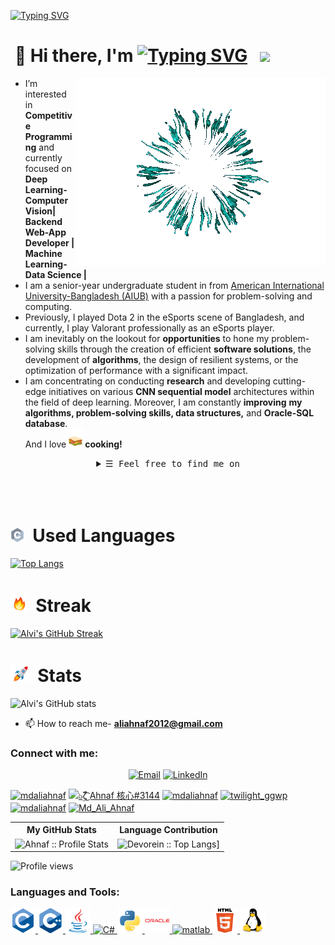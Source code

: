 <!-- Md. Ali Ahnaf -->
[![Typing SVG](https://readme-typing-svg.herokuapp.com?font=Poppins&color=929292&size=50&center=true&vCenter=true&width=1000&height=150&lines=Welcome+to+my+Git+Profile+^-^)](https://github.com/MdAliAhnaf)
<!--<head>
<link href="https://maxcdn.bootstrapcdn.com/font-awesome/4.3.0/css/font-awesome.min.css" rel="stylesheet">  
<link rel="stylesheet" href="assets/css/bootstrap-5.0.1-iso.css"> 
<link rel="stylesheet" href="assets/css/homepage1.css"> 
<link rel="stylesheet" href="https://cdnjs.cloudflare.com/ajax/libs/font-awesome/6.1.1/css/all.min.css"> 
</head>
<body>-->

# &nbsp;👋 Hi there, I'm <a target="_blank" href="https://mdaliahnaf.github.io/">[![Typing SVG](https://readme-typing-svg.herokuapp.com?font=Poppins&color=929292&size=30&center=true&vCenter=true&width=400&height=150&lines=Ahnaf+^-^)](https://github.com/MdAliAhnaf)</a> &nbsp; ![](https://komarev.com/ghpvc/?username=MdAliAhnaf&label=PROFILE+VIEWS&color=blueviolet)

  
  <div class="container1">
  <div class="row1">
    <div class="col-md-12 text-center">
      <a class="animate-charcter"> 
          <div class="col-md-12 text-center">
<img src="assets/img/lol.gif" alt="Razer Team Logo" align="right" > <!--width="300" height="300"-->
</div>
       </a>
    </div>
  </div>
</div>
</div>




- I’m interested in **Competitive Programming** and  currently focused on **Deep Learning-Computer Vision| Backend Web-App Developer | Machine Learning-Data Science |**
- I am a senior-year undergraduate student in from [American International University-Bangladesh (AIUB)](https://www.aiub.edu/) with a passion for problem-solving and computing.
- Previously, I played Dota 2 in the eSports scene of Bangladesh, and currently, I play Valorant professionally as an eSports player.  <br>
- I am inevitably on the lookout for **opportunities** to hone my problem-solving skills through the creation of efficient **software solutions**, the development of **algorithms**, the design of resilient systems, or the optimization of performance with a significant impact.<br>
- I am concentrating on conducting **research** and developing cutting-edge initiatives on various **CNN sequential model** architectures within the field of deep learning. Moreover, I am constantly **improving** **my algorithms, problem-solving skills, data structures,** and **Oracle-SQL database**.<br>
And I love<img src="assets/img/sandwich.gif" width="30" height="30">**cooking!** <br>

<!-- Details Section -->
<details align="center">
    <summary> <samp>&#9776; Feel free to find me on</samp></summary>
    <p align="center">
        <br>
        <!-- Activity Widget -->
        <img alt="Ahnaf's GitHub Stats"
                src="https://github-readme-stats.vercel.app/api?username=MdAliAhnaf&show_icons=true&theme=radical" />
        <br>
        <!-- Social Links -->
        <p>Find me on</p>
        <!-- Mail -->
        <a href="mailto:aliahnaf2012@gmail.com" target="_blank"><img alt="Gmail"
                src="https://img.shields.io/badge/Gmail-D14836?style=for-the-badge&logo=gmail&logoColor=white">
        </a>
        <!-- Linkedin -->
        <a href="https://www.linkedin.com/in/MdAliAhnaf/" target="_blank"><img alt="LinkedIn"
                src="https://img.shields.io/badge/linkedin-%230077B5.svg?style=for-the-badge&logo=linkedin&logoColor=white">
        </a>
        <!-- Twitter -->
        <a href="https://twitter.com/twilightggwp" target="_blank"><img alt="Twitter"
                src="https://img.shields.io/badge/Twitter-%231DA1F2.svg?style=for-the-badge&logo=Twitter&logoColor=white">
        </a>  
        <!-- Youtube -->
        <a href="https://www.youtube.com/channel/UCdykLcNSRzzKSTGov7vViWQ" target="_blank"><img alt="Youtube"
               src="https://img.shields.io/badge/Youtube-%231DA1F2.svg?style=for-the-badge&logo=Youtube&logoColor=white">
        </a>
        <!--- src="https://img.shields.io/badge/-Youtube-FF0000?style=flat-square&logo=Youtube&logoColor=white" --->  
    </p>
</details>
<br>

<br>
<br>

# <img src="assets/img/programming-languages.gif"  width="22" height="22"> &nbsp;Used Languages

[![Top Langs](https://github-readme-stats.vercel.app/api/top-langs/?username=livealvi&layout=compact&bg_color=151515&text_color=ffffff&card_width=445&title_color=fff)](https://github.com/anuraghazra/github-readme-stats)

# <img src="assets/img/fireflame.gif"  width="27" height="30"> &nbsp;Streak

[![Alvi's GitHub Streak](https://github-readme-streak-stats.herokuapp.com/?user=livealvi&theme=blood&fire=DD7F1C&background=151515&dates=9f9f9f&border=DD2727)](https://git.io/streak-stats)

# <img src="assets/img/rocket-joypixels.gif" display="block"  width="30" height="30"> &nbsp;Stats

![Alvi's GitHub stats](https://github-readme-stats.vercel.app/api/?username=livealvi&show_icons=true&title_color=fff&icon_color=79ff97&text_color=9f9f9f&bg_color=151515)

- 📫 How to reach me- **aliahnaf2012@gmail.com**


<h3 align="left">Connect with me:</h3>
<p align="center">
<a href="mailto:aliahnaf2012@gmail.com"><img alt="Email" src="https://img.shields.io/badge/Gmail-aliahnaf2012@gmail.com-red?style=flat&logo=gmail"></a>
<a href="https://www.linkedin.com/in/mdaliahnaf"><img alt="LinkedIn" src="https://img.shields.io/badge/LinkedIn-mdaliahnaf-blue?style=flat&logo=linkedin"></a>
</p>
<p align="left">
  <a href="https://www.linkedin.com/in/mdaliahnaf/" target="blank"><img align="center" src="https://raw.githubusercontent.com/rahuldkjain/github-profile-readme-generator/master/src/images/icons/Social/linked-in-alt.svg" alt="mdaliahnaf" height="30" width="40" /></a>
  <a href="https://discord.gg/๖ۣۜζ͜͡ Ahnaf 核心#3144" target="blank"><img align="center" src="https://raw.githubusercontent.com/rahuldkjain/github-profile-readme-generator/master/src/images/icons/Social/discord.svg" alt="๖ۣۜζ͜͡ Ahnaf 核心#3144" height="30" width="40" /></a>
  <a href="https://www.kaggle.com/mdaliahnaf" target="blank"><img align="center" src="https://raw.githubusercontent.com/rahuldkjain/github-profile-readme-generator/master/src/images/icons/Social/kaggle.svg" alt="mdaliahnaf" height="30" width="40" /></a>
  <a href="https://www.instagram.com/twilight_ggwp/" target="blank"><img align="center" src="https://raw.githubusercontent.com/rahuldkjain/github-profile-readme-generator/master/src/images/icons/Social/instagram.svg" alt="twilight_ggwp" height="30" width="40" /></a>
 <!---<a href="https://www.codechef.com/users/mdaliahnaf" target="blank"><img align="center" src="https://cdn.jsdelivr.net/npm/simple-icons@3.1.0/icons/codechef.svg" alt="shadril238" height="30" width="40" /></a>
  <a href="https://www.hackerrank.com/mdaliahnaf" target="blank"><img align="center" src="https://raw.githubusercontent.com/rahuldkjain/github-profile-readme-generator/master/src/images/icons/Social/hackerrank.svg" alt="mdaliahnaf" height="30" width="40" /></a>--->
  <a href="https://codeforces.com/profile/Md._.Ali._.Ahnaf" target="blank"><img align="center" src="https://cdn.jsdelivr.net/npm/simple-icons@3.0.1/icons/codeforces.svg" alt="mdaliahnaf" height="30" width="40" /></a>
  <a href="https://leetcode.com/Md_Ali_Ahnaf/" target="blank"><img align="center" src="https://raw.githubusercontent.com/rahuldkjain/github-profile-readme-generator/master/src/images/icons/Social/leet-code.svg" alt="Md_Ali_Ahnaf" height="30" width="40" /></a>
  <!---<a href="https://www.topcoder.com/members/mdaliahnaf" target="blank"><img align="center" src="https://cdn.jsdelivr.net/npm/simple-icons@3.0.1/icons/topcoder.svg" alt="mdaliahnaf" height="30" width="40" /></a>
   <a href="https://stackoverflow.com/users/13245186/mdaliahnaf" target="blank"><img align="center" src="https://raw.githubusercontent.com/rahuldkjain/github-profile-readme-generator/master/src/images/icons/Social/stack-overflow.svg" alt="mdaliahnaf" height="30" width="40" /></a>--->

</p>

  

<p align="center">
   <table>
      <tr>
       <th>My GitHub Stats</th>
       <th>Language Contribution</th>
     </tr>
      <tr>
       <td><img alt="Ahnaf :: Profile Stats" src="https://github-readme-stats.vercel.app/api?username=MdAliAhnaf&show_icons=true&theme=tokyonight" alt="MdAliAhnaf" /> </td>
       <td><img align="left" <img alt="Devorein :: Top Langs]" src="https://github-readme-stats.vercel.app/api/top-langs/?username=mdaliahnaf&layout=compact&show_icons=true&theme=tokyonight" alt="MdAliAhnaf"> </td>
     </tr>
   </table>
</p>

![Profile views](https://gpvc.arturio.dev/MdAliAhnaf)

<h3 align="left">Languages and Tools:</h3>
<p align="left"> 
<a href="https://www.cprogramming.com/" target="_blank"> <img src="https://raw.githubusercontent.com/devicons/devicon/master/icons/c/c-original.svg" alt="c" width="40" height="40"/> </a>
  <a href="https://www.w3schools.com/cpp/" target="_blank"> <img src="https://raw.githubusercontent.com/devicons/devicon/master/icons/cplusplus/cplusplus-original.svg" alt="cplusplus" width="40" height="40"/> </a> 
  <a href="https://www.java.com" target="_blank"> <img src="https://raw.githubusercontent.com/devicons/devicon/master/icons/java/java-original.svg" alt="java" width="40" height="40"/> </a> 
<a href="https://dotnet.microsoft.com/learn/csharp" target="_blank"> <img src="https://camo.githubusercontent.com/8d56e87edf99e89bfc457cd62462e0b7aae19e6b197b1df5c542d474d8d76f81/68747470733a2f2f646576656c6f7065722e6665646f726170726f6a6563742e6f72672f7374617469632f6c6f676f2f6373686172702e706e67" alt="C#" width="40" height="40"/> </a> 
    <a href="https://www.python.org" target="_blank"> <img src="https://raw.githubusercontent.com/devicons/devicon/master/icons/python/python-original.svg" alt="python" width="40" height="40"/> </a> 
     <a href="https://www.oracle.com/" target="_blank"> <img src="https://raw.githubusercontent.com/devicons/devicon/master/icons/oracle/oracle-original.svg" alt="oracle" width="40" height="40"/> </a> 
   <a href="https://www.mathworks.com/" target="_blank"> <img src="https://upload.wikimedia.org/wikipedia/commons/2/21/Matlab_Logo.png" alt="matlab" width="40" height="40"/> </a> 
    <a href="https://www.w3.org/html/" target="_blank"> <img src="https://raw.githubusercontent.com/devicons/devicon/master/icons/html5/html5-original-wordmark.svg" alt="html5" width="40" height="40"/> </a> 
 <!--- <a href="https://www.w3schools.com/css/" target="_blank"> <img src="https://raw.githubusercontent.com/devicons/devicon/master/icons/css3/css3-original-wordmark.svg" alt="css3" width="40" height="40"/> </a> 
  <a href="https://getbootstrap.com" target="_blank"> <img src="https://raw.githubusercontent.com/devicons/devicon/master/icons/bootstrap/bootstrap-plain-wordmark.svg" alt="bootstrap" width="40" height="40"/> </a>--->
  <a href="https://www.linux.org/" target="_blank"> <img src="https://raw.githubusercontent.com/devicons/devicon/master/icons/linux/linux-original.svg" alt="linux" width="40" height="40"/> </a> 

</p>